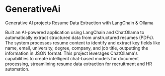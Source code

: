 # GenerativeAi
Generative AI projects
Resume Data Extraction with LangChain & Ollama

Built an AI-powered application using LangChain and ChatOllama to automatically extract structured data from unstructured resumes (PDFs). The system processes resume content to identify and extract key fields like name, email, university, degree, company, and job title, outputting the information in JSON format. This project leverages ChatOllama's capabilities to create intelligent chat-based models for document processing, streamlining resume data extraction for recruitment and HR automation.
